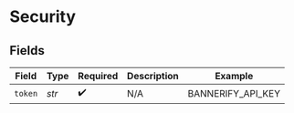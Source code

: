# Security


## Fields

| Field              | Type               | Required           | Description        | Example            |
| ------------------ | ------------------ | ------------------ | ------------------ | ------------------ |
| `token`            | *str*              | :heavy_check_mark: | N/A                | BANNERIFY_API_KEY  |